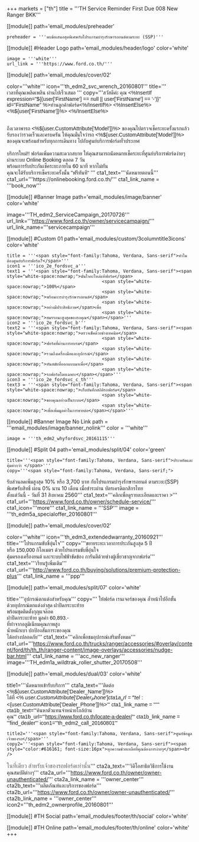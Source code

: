 +++
markets = ["th"]
title = '''TH Service Reminder First Due 008 New Ranger BKK'''

[[module]]
path='email_modules/preheader'


	preheader = '''พบข้อเสนอสุดพิเศษกับโปรแกรมบำรุงรักษารถยนต์ตามระยะ (SSP)'''

[[module]] #Header Logo
path='email_modules/header/logo'
color='white'

	image = '''white'''
	url_link = '''https://www.ford.co.th/'''


[[module]]
path='email_modules/cover/02'

color='''white'''
icon='''th_edm2_svc_wrench_20160801'''
title='''<span style="font-family:Tahoma, Verdana, Sans-serif">
						<span style="white-space:nowrap;">เวลาที่คุณเพลิดเพลิน</span>
						<span style="white-space:nowrap;">ผ่านไปเร็วเสมอ</span>
					</span>'''
copy='''<span style="font-family:Tahoma, Verdana, Sans-serif">สวัสดีค่ะ คุณ <%InsertIf expression="${(user['FirstName'] == null || user['FirstName'] == '-')}" id="FirstName" %>ท่านลูกค้าฟอร์ด<%/InsertIf%> <%InsertElse%> <%${user['FirstName']}%> <%/InsertElse%></span><br /><br />

<span style="font-family:Tahoma, Verdana, Sans-serif">
						<span style="white-space:nowrap;">ถึงเวลาพารถ <%${user.CustomAttribute['Model']}%></span> 
						<span style="white-space:nowrap;">ของคุณไปตรวจเช็คระยะครั้งแรกแล้ว</span> 
						<span style="white-space:nowrap;">รับรองว่ารวดเร็วและครบครัน</span> 
						<span style="white-space:nowrap;">ให้คุณมั่นใจว่ารถ <%${user.CustomAttribute['Model']}%></span> 
						<span style="white-space:nowrap;">ของคุณจะพร้อมสำหรับทุกการเดินทาง</span> 
						<span style="white-space:nowrap;">ไปกับศูนย์บริการฟอร์ดทั่วประเทศ</span>
</span>
<br /><br />
<span style="font-family:Tahoma, Verdana, Sans-serif">
<span style="white-space:nowrap;">บริการใหม่!!</span> 
<span style="white-space:nowrap;">ฟอร์ดเพิ่มความสะดวกสบาย</span>
<span style="white-space:nowrap;">ให้คุณสามารถนัดหมายเช็คระยะ</span>ที่<span style="white-space:nowrap;">ศูนย์บริการฟอร์ดง่ายๆ</span>
<span style="white-space:nowrap;">ผ่านระบบ</span> 
<span style="white-space:nowrap;">Online Booking</span> 
<span style="white-space:nowrap;">ตลอด 7 วัน</span><br />
<span style="white-space:nowrap;">พร้อมการรับประกันเช็คระยะภายใน 60	นาที</span>
<span style="white-space:nowrap;">หากไม่ทัน</span><br />
<span style="white-space:nowrap;">คุณจะได้รับบริการเช็คระยะครั้งนั้น</span> 
<span style="white-space:nowrap;">"ฟรีทันที"</span>
</span>'''
cta1_text='''<span style="font-family:Tahoma, Verdana, Sans-serif">นัดหมายตอนนี้</span>'''
cta1_url='''https://onlinebooking.ford.co.th/'''
cta1_link_name = '''book_now'''

[[module]] #Banner Image
path='email_modules/image/banner'
color='white'

 image='''TH_edm2_ServiceCampaign_20170726'''
	url_link='''https://www.ford.co.th/owner/servicecampaign/'''
	url_link_name='''servicecampaign'''
    

[[module]] #Custom 01
path='email_modules/custom/3columntitle3icons'
color='white'

	title = '''<span style="font-family:Tahoma, Verdana, Sans-serif">ทำไมต้องศูนย์บริการฟอร์ด?</span>'''
	icon1 = '''ico_2e_fordsvc_a'''
	text1 = '''<span style="font-family:Tahoma, Verdana, Sans-serif"><span style="white-space:nowrap;">มั่นใจอะไหล่แท้ฟอร์ด</span> 
										<span style="white-space:nowrap;">100%</span>
										<span style="white-space:nowrap;">พร้อมการบำรุงรักษารถยนต์</span>
										<span style="white-space:nowrap;">อย่างมีประสิทธิภาพ</span>เพื่อ
										<span style="white-space:nowrap;">สมรรถนะสูงสุดของรถคุณ</span></span>'''
	icon2 = '''ico_2e_fordsvc_b'''
	text2 = '''<span style="font-family:Tahoma, Verdana, Sans-serif"><span style="white-space:nowrap;">ตรวจเช็คด้วยช่างเทคนิค</span> 
										<span style="white-space:nowrap;">ฟอร์ดที่ผ่านการอบรม</span> 
										<span style="white-space:nowrap;">รวมถึงเครื่องมือและอุปกรณ์</span> 
										<span style="white-space:nowrap;">ทันสมัยที่ออกแบบมาเพื่อ</span>
										<span style="white-space:nowrap;">รถฟอร์ดโดยเฉพาะ</span></span>'''
	icon3 = '''ico_2e_fordsvc_c_th'''
	text3 = '''<span style="font-family:Tahoma, Verdana, Sans-serif"><span style="white-space:nowrap;">เก็บบันทึกสถิติรถฟอร์ด</span> 
										<span style="white-space:nowrap;">ของคุณอย่างเป็นระบบ</span> 
										<span style="white-space:nowrap;">เพื่อเพิ่มมูลค่าในการขายต่อ</span></span>'''

[[module]] #Banner Image No Link
path = '''email_modules/image/banner_nolink'''
color = '''white'''

	image = '''th_edm2_whyfordsvc_20161115'''


[[module]] #Split 04
path='email_modules/split/04'
color='green'

	title='''<span style="font-family:Tahoma, Verdana, Sans-serif">ประหยัดและคุ้มค่ากว่า </span>'''
	copy='''<span style="font-family:Tahoma, Verdana, Sans-serif;">
<span style="white-space:nowrap;">รับส่วนลดเพิ่มสูงสุด 10%</span>
<span style="white-space:nowrap;">หรือ 3,700 บาท</span> 
<span style="white-space:nowrap;">กับโปรแกรมบำรุงรักษารถยนต์</span>
<span style="white-space:nowrap;">ตามระยะ(SSP)</span>
<span style="white-space:nowrap;">พิเศษรับสิทธิ์</span>
<span style="white-space:nowrap;">ผ่อน 0% นาน 10 เดือน</span> 
<span style="white-space:nowrap;">เมื่อชำระผ่าน</span>
<span style="white-space:nowrap;">บัตรเครดิตกสิกรไทย</span> 
<span style="white-space:nowrap;">ตั้งแต่วันนี้ - วันที่ 31 สิงหาคม 2560</span></span>'''
	cta1_text='''<span style="font-family:Tahoma, Verdana, Sans-serif">คลิกเพื่อดูรายละเอียดและราคา ></span>'''
cta1_url='''https://www.ford.co.th/owner/schedule-service/'''
cta1_icon='''more'''
cta1_link_name = '''SSP'''
image = '''th_edm5a_specialoffer_20160801'''

[[module]]
path='email_modules/cover/02'

color='''white'''
icon='''th_edm3_extendedwarranty_20160921'''
title='''<span style="font-family:Tahoma, Verdana, Sans-serif">โปรแกรมขับขี่อุ่นใจ</span>'''
copy='''<span style="font-family:Tahoma, Verdana, Sans-serif; white-space:nowrap;">ขยายระยะเวลาการประกันสูงสุด 5 ปี</span> 
<span style="font-family:Tahoma, Verdana, Sans-serif; white-space:nowrap;">หรือ 150,000 กิโลเมตร</span>
<span style="font-family:Tahoma, Verdana, Sans-serif; white-space:nowrap;">ด้วยโปรแกรมขับขี่อุ่นใจ</span><br />
<span style="font-family:Tahoma, Verdana, Sans-serif; white-space:nowrap;">คุ้มครองเครื่องยนต์</span> 
<span style="font-family:Tahoma, Verdana, Sans-serif; white-space:nowrap;">และระบบไฟฟ้าขัดข้อง</span>
<span style="font-family:Tahoma, Verdana, Sans-serif; white-space:nowrap;">การันตีด้วยช่างผู้เชี่ยวชาญจากฟอร์ด</span>'''
cta1_text='''<span style="font-family:Tahoma, Verdana, Sans-serif">เรียนรู้เพิ่มเติม</span>'''
cta1_url='''http://www.ford.co.th/buying/solutions/premium-protection-plus'''
cta1_link_name = '''ppp'''

[[module]]
path='email_modules/split/07'
color='white'

title='''<span style="font-family:Tahoma, Verdana, Sans-serif">อุปกรณ์ตกแต่งสำหรับคุณ</span>'''
copy='''<span style="font-family:Tahoma, Verdana, Sans-serif">
<span style="white-space:nowrap;">ให้ฟอร์ด</span>
<span style="white-space:nowrap;">เรนเจอร์ของคุณ</span> 
<span style="white-space:nowrap;">ล้ำหน้าไปอีกขั้น</span> <br />
<span style="white-space:nowrap;">ด้วยอุปกรณ์ตกแต่งล่าสุด</span>
<span style="white-space:nowrap;">ฝาปิดกระบะท้าย</span> <br />
<span style="white-space:nowrap;">พร้อมชุดติดตั้งกุญแจล๊อค</span><br />
<span style="white-space:nowrap;">ฝาปิดกระบะท้าย</span>
<span style="white-space:nowrap;">มูลค่า 60,893.-</span> <br />
<span style="white-space:nowrap;">ที่ทำ</span>จาก<span style="white-space:nowrap;">อลูมิเนียมคุณภาพสูง</span> <br />
<span style="white-space:nowrap;">น้ำหนักเบา</span>
<span style="white-space:nowrap;">ปกป้องสัมภาระของคุณ</span><br />
<span style="white-space:nowrap;">ได้อย่างปลอดภัย</span></span>'''
cta1_text='''<span style="font-family:Tahoma, Verdana, Sans-serif">คลิกเพื่อชมอุปกรณ์เสริมทั้งหมด</span>'''
cta1_url='''https://www.ford.co.th/trucks/ranger/accessories/#overlay/content/ford/th/th_th/ranger-content/image-overlays/accessories/nudge-bar.html'''
cta1_link_name = '''acc_new_ranger'''
image='''TH_edm1a_wildtrak_roller_shutter_20170508'''

[[module]]
path='email_modules/dual/03'
color='white'

title1='''<span style="font-family:Tahoma, Verdana, Sans-serif">นัดหมายเข้ารับบริการ</span>'''
	cta1a_text='''<span style="font-family:Tahoma, Verdana, Sans-serif">ติดต่อ <%${user.CustomAttribute['Dealer_Name']}%><br />ได้ที่ <% ${user.CustomAttribute['Dealer_Phone']} %></span>'''
	cta1a_url='''tel:<%${user.CustomAttribute['Dealer_Phone']}%>'''
	cta1_link_name = ''''''
	cta1b_text='''<span style="font-family:Tahoma, Verdana, Sans-serif">ค้นหาตัวแทนจำหน่ายใกล้บ้าน<br />คุณ</span>'''
	cta1b_url='''https://www.ford.co.th/locate-a-dealer/'''
	cta1b_link_name = '''find_dealer'''
	icon1='''th_edm2_call_20160801'''

	title2='''<span style="font-family:Tahoma, Verdana, Sans-serif">ศูนย์ข้อมูลเจ้าของรถ</span>'''
	copy2='''<span style="font-family:Tahoma, Verdana, Sans-serif"><span style="color:#616161; font-size:16px">ทุกความช่วยเหลือที่คุณต้องการง่ายๆ</span><br /> 
<span style="color:#616161; font-size:16px">ในที่เดียว</span> 
<span style="white-space:nowrap; color:#616161; font-size:16px"> สำหรับเจ้าของรถฟอร์ดเท่านั้น</span></span>'''
cta2a_text='''<span style="font-family:Tahoma, Verdana, Sans-serif">วิดีโอสาธิตวิธีการใช้งาน<br />คุณสมบัติต่างๆ</span>'''
	cta2a_url='''https://www.ford.co.th/owner/owner-unauthenticated/'''
	cta2a_link_name = '''owner_center'''
	cta2b_text='''<span style="font-family:Tahoma, Verdana, Sans-serif">ผลิตภัณฑ์และบริการของฟอร์ด</span>'''
	cta2b_url='''https://www.ford.co.th/owner/owner-unauthenticated/'''
	cta2b_link_name = '''owner_center'''
	icon2='''th_edm2_ownerprofile_20160801'''

[[module]] #TH Social
path='email_modules/footer/th/social'
color='white'

[[module]] #TH Online
path='email_modules/footer/th/online'
color='white'
+++